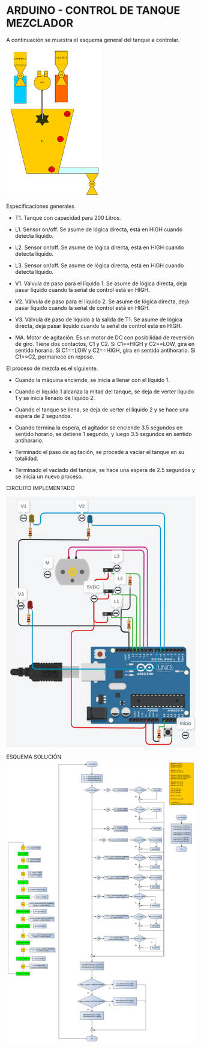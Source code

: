 # ARDUINO - CONTROL DE TANQUE MEZCLADOR

A continuación se muestra el esquema general del tanque a controlar. 

<img src="https://github.com/rmoralesd/arduino-control_tanque_mezclador_230305/blob/main/GetImage.png"  width="255" height="395">

Especificaciones generales


* T1. Tanque con capacidad para 200 Litros. 

* L1. Sensor on/off. Se asume de lógica directa, está en HIGH cuando detecta líquido. 

* L2. Sensor on/off. Se asume de lógica directa, está en HIGH cuando detecta líquido. 

* L3. Sensor on/off. Se asume de lógica directa, está en HIGH cuando detecta líquido. 

* V1. Válvula de paso para el líquido 1. Se asume de lógica directa, deja pasar líquido cuando la señal de control está en HIGH. 

* V2. Válvula de paso para el líquido 2. Se asume de lógica directa, deja pasar líquido cuando la señal de control está en HIGH. 

* V3. Válvula de paso de líquido a la salida de T1. Se asume de lógica directa, deja pasar líquido cuando la señal de control está en HIGH. 

* MA. Motor de agitación. Es un motor de DC con posibilidad de reversión de giro. Tiene dos contactos, C1 y C2. Si C1==HIGH y C2==LOW, gira en sentido horario. Si C1==LOW y C2==HIGH, gira en sentido antihorario. Si C1==C2, permanece en reposo. 


El proceso de mezcla es el siguiente. 

* Cuando la máquina enciende, se inicia a llenar con el líquido 1.  

* Cuando el líquido 1 alcanza la mitad del tanque, se deja de verter líquido 1 y se inicia llenado de líquido 2.  

* Cuando el tanque se llena, se deja de verter el líquido 2 y se hace una espera de 2 segundos. 

* Cuando termina la espera, el agitador se enciende 3.5 segundos en sentido horario, se detiene 1 segundo, y luego 3.5 segundos en sentido antihorario. 

* Terminado el paso de agitación, se procede a vaciar el tanque en su totalidad.  

* Terminado el vaciado del tanque, se hace una espera de 2.5 segundos y se inicia un nuevo proceso.  

CIRCUITO IMPLEMENTADO

![Circuito](TanqueMezclador_Tinkercad.png)

ESQUEMA SOLUCIÓN
![Esquema](esquemaTanqueCompleto.png)
